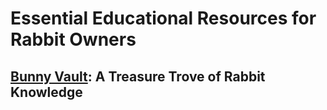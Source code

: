 # Essential Educational Resources for Rabbit Owners


## [Bunny Vault](https://bunnyvault.com): A Treasure Trove of Rabbit Knowledge

